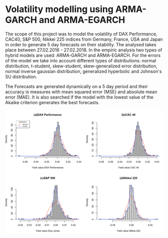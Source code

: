 # Volatility modelling using ARMA-GARCH and ARMA-EGARCH

The scope of this project was to model the volatility of DAX Performance, CAC40, S&P 500, Nikkei 225 indices from Germany, France, USA and Japan in order to generate 5 day forecasts on their stability. The analysed takes place between 27.02.2016 - 27.02.2018. In the empiric analysis two types of hybrid models are used: ARMA-GARCH and ARMA-EGARCH. For the errors of the model we take into account different types of distributions: normal distribution, t-student, skew-student, skew-generalized error distribution, normal inverse gaussian distribution, generalized hyperbolic and Johnson's SU distribution.

The Forecasts are generated dynamically on a 5 day period and their accuracy is measures with mean squared error (MSE) and absolute mean error (MAE). It is also searched if the model with the lowest value of the Akaike criterion generates the best forecasts.

![Screenshot](Images/histogram.png)
